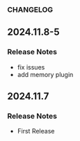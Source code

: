### CHANGELOG

## 2024.11.8-5

### Release Notes
  - fix issues
  - add memory plugin


## 2024.11.7

### Release Notes
  - First Release




